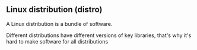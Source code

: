 ## __Linux distribution (distro)__

A Linux distribution is a bundle of software.

Different distributions have different versions of key libraries, that's why it's hard to make software for all distributions
